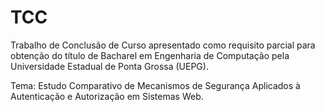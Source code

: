 # TCC

Trabalho de Conclusão de Curso apresentado como requisito parcial para obtenção do título de Bacharel em Engenharia de Computação pela Universidade Estadual de Ponta Grossa (UEPG).

Tema: Estudo Comparativo de Mecanismos de Segurança Aplicados à Autenticação e Autorização em Sistemas Web.
